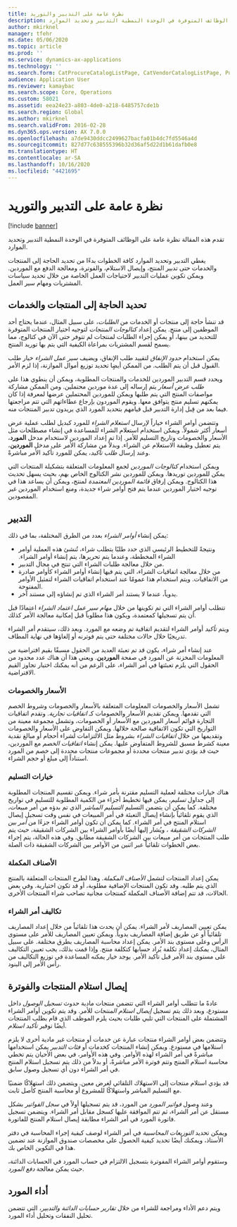 ```yaml
---
title: نظرة عامة على التدبير والتوريد
description: تقدم هذه المقالة نظرة عامة على الوظائف المتوفرة في الوحدة النمطية التدبير وتحديد الموارد‬.
author: mkirknel
manager: tfehr
ms.date: 05/06/2020
ms.topic: article
ms.prod: ''
ms.service: dynamics-ax-applications
ms.technology: ''
ms.search.form: CatProcureCatalogListPage, CatVendorCatalogListPage, PurchTable, PurchTablePart
audience: Application User
ms.reviewer: kamaybac
ms.search.scope: Core, Operations
ms.custom: 58021
ms.assetid: eea24e23-a803-4de0-a218-6485757cde1b
ms.search.region: Global
ms.author: mkirknel
ms.search.validFrom: 2016-02-28
ms.dyn365.ops.version: AX 7.0.0
ms.openlocfilehash: a7de9430ddcc2499627bacfa01b4dc7fd5546a4d
ms.sourcegitcommit: 827d77c638555396b32d36af5d22d1b61dafb0e8
ms.translationtype: HT
ms.contentlocale: ar-SA
ms.lasthandoff: 10/16/2020
ms.locfileid: "4421695"
---
```

# <a name="procurement-and-sourcing-overview"></a>نظرة عامة على التدبير والتوريد

[!include [banner](../includes/banner.md)]

تقدم هذه المقالة نظرة عامة على الوظائف المتوفرة في الوحدة النمطية التدبير وتحديد الموارد‬.

يغطي التدبير وتحديد الموارد كافة الخطوات بدءًا من تحديد الحاجة إلى المنتجات والخدمات حتى تدبير المنتج، وإيصال الاستلام، والفوترة، ومعالجة الدفع مع الموردين. ويمكن تكوين عمليات التدبير لاحتياجات العمل الخاصة من خلال تحديد سياسات المشتريات ومهام سير العمل.

## <a name="identifying-a-need-for-product-and-services"></a>تحديد الحاجة إلى المنتجات والخدمات

قد تنشأ حاجة إلى منتجات أو الخدمات من *الطلبات*، على سبيل المثال، عندما يحتاج أحد الموظفين إلى منتج. يمكن إعداد *كتالوجات المنتجات* لتوجيه اختيار المنتجات المتوفرة للتحديد من بينها، أو يمكن إجراء الطلبات لمنتجات لم تتوفر حتى الآن في كتالوج، مما يسمح لقسم المشتريات بمراعاة الكيفية التي يتم بها توريد المنتج.  

يمكن استخدام *حدود الإنفاق* لتقييد طلب الإنفاق، ويضيف *سير عمل الشراء* خيار طلب القبول قبل أن يتم الطلب. من الممكن أيضٍا تحديد توزيع أموال الموازنة، إذا لزم الأمر.  

ويحدد قسم التدبير الموردين للخدمات والمنتجات المطلوبة، ويمكن أن ينطوي هذا على *طلب عرض أسعار* يتم إرساله إلى عدة موردين محتملين. ومن الممكن مشاركة مواصفات المنتج التي يتم طلبها ويمكن للموردين المحتملين عرضها لمعرفة إذا كان يمكنهم تسليم منتج يتوافق معها. ويقوم الموردون بإرجاع عطاءاتهم التي تتم مراجعتها فيما بعد من قِبل إدارة التدبير قبل قيامهم بتحديد المورد الذي يريدون تدبير المنتجات منه.  

وتتضمن أوامر الشراء خياراً لإرسال *استعلام الشراء* للمورد كبديل لطلب عملية عرض أسعار أكثر شمولاً. ويمكن استخدام استعلام الشراء للمساعدة في إنشاء مصطلحات مثل الأسعار والخصومات وتاريخ التسليم للأمر. إذا تم إعداد الموردين لاستخدام مدخل **المورد**، يتم تعطيل وظيفة الاستعلام عن الشراء. وبدلاً من مشاركة الأمر على مدخل **الموردين**، وعند إرسال *طلب تأكيد*، يمكن للمورد تأكيد الأمر مباشرةً.  

ويمكن استخدام *كتالوجات الموردين* لجمع المعلومات المتعلقة بتشكيلة المنتجات التي يمكن للموردين توريدها. ويمكن للموردين نشر الكتالوج الخاص بهم، بحيث يسهل تحديث هذا الكتالوج. ويمكن إرفاق *قائمة الموردين المعتمدة* لمنتج، ويمكن أن يساعد هذا في توجيه اختيار الموردين عندما يتم فتح أوامر شراء جديدة، ومنع استخدام الموردين غير المقصودين.

## <a name="procurement"></a>التدبير

يمكن إنشاء *أوامر الشراء* بعدد من الطرق المختلفة، بما في ذلك:

- ‏‫ونتيجةً للتخطيط الرئيسي الذي حدد طلبًا يتطلب شراء، تُنشئ هذه العملية أوامر الشراء المخططة، وعندما يتم تحريرها، يتم إنشاء أوامر الشراء.‬
- من خلال معالجة طلبات الشراء التي تنتج في مجال التدبير.
- من خلال معالجة اتفاقيات الشراء، التي يتم فيها إنشاء أوامر الشراء كأوامر صادرة من الاتفاقيات. ويتم استخدام هذا عمومًا عند استخدام اتفاقيات الشراء لتمثيل الأوامر المفتوحة.
- يدوياً، عندما لا يستند أمر الشراء الذي تم إنشاؤه إلى مستند آخر.

تتطلب أوامر الشراء التي تم تكوينها من خلال *مهام سير عمل اعتماد الشراء* اعتمادًا قبل أن يتم تسجيلها كمعتمدة، ويكون هذا مطلوباً قبل إمكانية معالجة الأمر كذلك.

ويتم *تأكيد* أوامر الشراء لتقديم اتفاقية تم وضعه مع المورد. وبعد ذلك، سيتقدم أمر الشراء تدريجيًا خلال حالات مختلفة حتى يتم فوترنه أو إلغاؤها في نهاية المطاف.  

عند إنشاء أمر شراء، يكون قد تم تعبئة العديد من الحقول مسبقًا بقيم افتراضية من المعلومات المخزنة عن المورد في صفحة **الموردين**. ويعني هذا أن هناك عدد محدود من الحقول التي يلزم تعبئتها في أمر الشراء، على الرغم من أنه يمكنك اختيار تجاوز القيم الافتراضية.

### <a name="prices-and-discounts"></a>الأسعار والخصومات

تشمل الأسعار والخصومات المعلومات المتعلقة بالأسعار والخصومات وشروط الخصم التي تقدمها. ويمكن تقديم الأسعار والخصومات كـ *اتفاقيات تجارية*. وتقدم اتفاقيات التجارة قوائم أسعار الموردين مع الأسعار أو الخصومات، وتشمل مجموعة معينة من التواريخ التي تكون الاتفاقية صالحة خلالها. ويمكن التفاوض على الأسعار والخصومات وتقديمها من خلال *اتفاقيات الشراء* بشروط مثل الالتزامات لشراء أحجام أو مبالغ نقدية معينة كشرط مسبق للشروط المتفاوض عليها. يمكن إنشاء *اتفاقيات الخصم* مع الموردين، حيث قد يؤدي تدبير منتجات محددة أو مجموعات منتجات محددة إلى خصم من المورد استناداً إلى مبلغ أو حجم الشراء.

### <a name="delivery-options"></a>خيارات التسليم

هناك خيارات مختلفة لعملية التسليم مقترنة بأمر شراء. ويمكن تقسيم المنتجات المطلوبة إلى جداول *تسليم*، يمكن فيها تخطيط أجزاء من الكمية المطلوبة للتسليم في تواريخ مختلفة. كما يمكن أن يتضمن التسليم *التسليم المباشر* الذي تم بدؤه من أمر مبيعات، الذي يقوم تلقائياً بإنشاء إيصال التعبئة في أمر المبيعات في نفس وقت تسجيل إيصال استلام المنتج في أمر الشراء. كما يمكن أن تكون أوامر الشراء جزءًا من *أمر بين الشركات الشقيقة* ، ويُشار إليها أيضًا بأوامر الشراء بين الشركات الشقيقة، حيث يتم طلب المنتجات من أمر مبيعات بين الشركات الشقيقة مطابق. وفي هذه الحالة، يتم إجراء بعض الخطوات تلقائياً عبر اثنين من الأوامر بين الشركات الشقيقة ذات الصلة.

### <a name="supplementary-items"></a>الأصناف المكملة

يمكن إعداد المنتجات لتشمل *الأصناف المكملة*. وهذا لطرح المنتجات المتعلقة بالمنتج الذي يتم طلبه. وقد تكون المنتجات الإضافية مطلوبة، أو قد تكون اختيارية. وفي بعض الحالات، قد تتم إضافة الأصناف المكملة كمنتجات مجانية تصاحب شراء المنتجات الأخرى.

### <a name="purchase-order-charges"></a>تكاليف أمر الشراء

يمكن تعيين المصاريف لأمر الشراء. يمكن أن يحدث هذا تلقائياً من خلال إعداد المصاريف تلقائياً أو عن طريق إضافة المصاريف يدوياً. ويمكن تعيين المصاريف للأمر على مستوى الرأس وعلى مستوى بند الأمر. يمكن إعداد محاسبة المصاريف بطرق مختلفة. على سبيل المثال، يمكنك إعداد تكلفة يُراد حسابها كتكلفة منتج. وإذا قمت بذلك، يجب تعيين التكاليف على مستوى بند الأمر قبل تأكيد الأمر. يوجد خيار يمكنه المساعدة في توزيع التكاليف من رأس الأمر إلى البنود.

## <a name="product-receipt-and-invoicing"></a>إيصال استلام المنتجات والفوترة

عادةً ما تتطلب أوامر الشراء التي تتضمن منتجات مادية حدوث *تسجيل الوصول* داخل مستودع، وبعد ذلك يتم تسجيل *إيصال استلام المنتجات* للأمر. وقد يتم تكوين أوامر الشراء المشتملة على المنتجات التي تلبي طلبات بحيث يلزم الموظف الذي قام بطلب المنتجات أيضًا توفير *تأكيد استلام*.  

وتتضمن بعض أوامر الشراء منتجات عبارة عن خدمات أو منتجات غير مادية أخرى لا يلزم استلامها في مستودع. ويمكن إنشاء المنتجات كخدمات أو *فئات التدبير* يمكن استخدامها مباشرةً في أمر الشراء لهذه الأوامر. وفي هذه الأوامر، في بعض الأحيان يتم تخطي محاسبة استلام المنتج وتتم فوترة الأمر مباشرةً، أو بدلاً من ذلك يتم تسجيل استلام المنتج في أمر الشراء دون أي تسجيل وصول سابق.  

قد يؤدي استلام منتجات إلى الاستهلاك التلقائي لغرض معين. ويتضمن ذلك استهلاكًا ضمنيًا مع التسليم المباشر واستهلاكًا للمشروع أو محاسبة المنتج كأصل ثابت.  

وعند وصول *فواتير المورد* من المورد، قد يتم تسجيلها أولاً في *سجل الفواتير* بشكل مستقل عن أمر الشراء، ثم تتم الموافقة عليها كسجل مقابل أمر الشراء. ويتضمن تسجيل فاتورة المورد في أمر الشراء مطابقة إيصال استلام المنتج للفاتورة.  

ويمكن تحديد *التوزيعات المحاسبية* في أمر الشراء لوصف كيفية إجراء المحاسبة في دفتر الأستاذ، ويمكنك أيضًا تحديد كيفية الحصول على مخصصات صندوق الموازنة عند تضمين هذا في التكوين الخاص بك.  

وستقوم أوامر الشراء المفوترة بتسجيل الالتزام في حساب المورد في الحسابات الدائنة، حيث يمكن معالجة *دفع المورد*.

## <a name="vendor-performance"></a>أداء المورد

ويتم دعم الأداء ومراجعة للشراء من خلال *تقارير حسابات الدائنة والتدبير*، التي تتضمن تحليل النفقات وتحليل أداء المورد.
